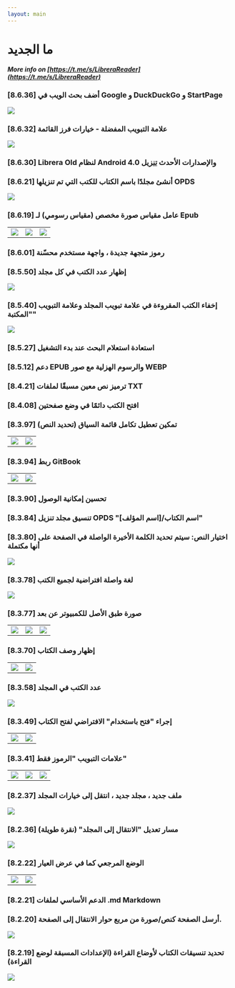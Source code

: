 ```yaml
---
layout: main
---
```


# ما الجديد

<b><i>More info on [https://t.me/s/LibreraReader](https://t.me/s/LibreraReader)</i></b>



### [8.6.36] أضف بحث الويب في Google و DuckDuckGo و StartPage
<img class="i" src="8.6.36.png" />


### [8.6.32] علامة التبويب المفضلة - خيارات فرز القائمة
<img class="i" src="8.6.32.png" />

### [8.6.30] Librera Old لنظام Android 4.0 والإصدارات الأحدث [تنزيل](https://github.com/foobnix/LibreraReader/releases/)
### [8.6.21] أنشئ مجلدًا باسم الكتاب للكتب التي تم تنزيلها OPDS
<img class="i" src="8.6.21.png" />

### [8.6.19] عامل مقياس صورة مخصص (مقياس رسومي) لـ Epub

||||
|-|-|-|
|![](8.6.19a.png)|![](8.6.19.png)|![](8.6.19b.png)|

### [8.6.01] رموز متجهة جديدة ، واجهة مستخدم محسّنة
### [8.5.50] إظهار عدد الكتب في كل مجلد
<img class="i" src="8.5.50.png" />

### [8.5.40] إخفاء الكتب المقروءة في علامة تبويب المجلد وعلامة التبويب &quot;المكتبة&quot;
<img class="i" src="8.5.40.png" />


### [8.5.27] استعادة استعلام البحث عند بدء التشغيل

### [8.5.12] دعم EPUB والرسوم الهزلية مع صور WEBP
### [8.4.21] ترميز نص معين مسبقًا لملفات TXT
### [8.4.08] افتح الكتب دائمًا في وضع صفحتين

### [8.3.97] تمكين تعطيل تكامل قائمة السياق (تحديد النص)
|||
|-|-|
|![](8.3.97a.png)|![](8.3.97b.png)|

### [8.3.94] ربط GitBook

|||
|-|-|
|![](8.3.94a.png)|![](8.3.94b.png)|

### [8.3.90] تحسين إمكانية الوصول

### [8.3.84] تنسيق مجلد تنزيل OPDS &quot;[اسم المؤلف]/اسم الكتاب&quot;

### [8.3.80] اختيار النص: سيتم تحديد الكلمة الأخيرة الواصلة في الصفحة على أنها مكتملة

<img class="i" src="8.3.80.png" />

### [8.3.78] لغة واصلة افتراضية لجميع الكتب

<img class="i" src="8.3.78.png" />

### [8.3.77] صورة طبق الأصل للكمبيوتر عن بعد

||||
|-|-|-|
|![](8.3.77c.jpg)|![](8.3.77a.jpg)|![](8.3.77b.jpg)|

### [8.3.70] إظهار وصف الكتاب

|||
|-|-|
|![](8.3.70a.jpg)|![](8.3.70b.jpg)|


### [8.3.58] عدد الكتب في المجلد

<img class="i" src="8.3.58.jpg" />

### [8.3.49] إجراء &quot;فتح باستخدام&quot; الافتراضي لفتح الكتاب

|||
|-|-|
|![](8.3.49a.jpg)|![](8.3.49b.jpg)|


### [8.3.41] علامات التبويب &quot;الرموز فقط&quot;

||||
|-|-|-|
|![](8.3.41a.jpg)|![](8.3.41b.jpg)|![](8.3.41c.jpg)|


### [8.2.37] ملف جديد ، مجلد جديد ، انتقل إلى خيارات المجلد

<img class="i" src="8.2.37.jpg" />

### [8.2.36] مسار تعديل &quot;الانتقال إلى المجلد&quot; (نقرة طويلة)

<img class="i" src="8.2.36.jpg" />


### [8.2.22] الوضع المرجعي كما في عرض العيار

|||
|-|-|
|![](8.2.22a.jpg)|![](8.2.22b.jpg)|

### [8.2.21] الدعم الأساسي لملفات .md Markdown

### [8.2.20] أرسل الصفحة كنص/صورة من مربع حوار الانتقال إلى الصفحة.

<img class="i" src="8.2.20.jpg" />

### [8.2.19] تحديد تنسيقات الكتاب لأوضاع القراءة (الإعدادات المسبقة لوضع القراءة)

<img class="i" src="8.2.19.jpg" />
